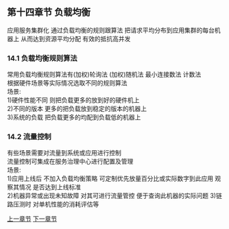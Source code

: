 ## 第十四章节 负载均衡
应用服务集群化 通过负载均衡的规则跟算法 把请求平均分布到应用集群的每台机器上 从而达到资源平均分配 有效的抵抗高并发  

### 14.1 负载均衡规则算法
常用负载均衡规则算法有(加权)轮询法 (加权)随机法 最小连接数法 计数法  
根据硬件场景等实际情况选取不同的规则算法  
场景:  
1)硬件性能不同 则把负载更多的放到好的硬件机上  
2)不同的版本 更多的把负载放到稳定的版本的机器上  
3)系统的负载 把负载更多的均配到负载低的机器上  

### 14.2 流量控制
有些场景需要对流量到系统或应用进行控制  
流量控制可集成在服务治理中心进行配置及管理  
场景:  
1)应用上线后 不加入负载均衡策略 可定制优先放量百分比或实际数字到此应用 观察其情况 是否达到上线标准  
2)机器异常或出现未知故障 对其可进行流量管控 便于查询此机器的实际问题
3)链路压测时 对单机性能的消耗评估等  


 <a href="subject-13.md">上一章节</a>  <a href="subject-15.md">下一章节</a>
